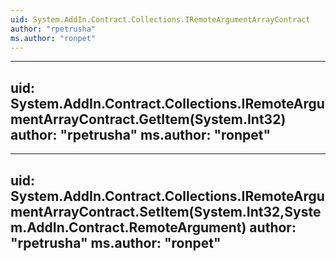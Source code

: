 ```yaml
---
uid: System.AddIn.Contract.Collections.IRemoteArgumentArrayContract
author: "rpetrusha"
ms.author: "ronpet"
---
```


---
uid: System.AddIn.Contract.Collections.IRemoteArgumentArrayContract.GetItem(System.Int32)
author: "rpetrusha"
ms.author: "ronpet"
---

---
uid: System.AddIn.Contract.Collections.IRemoteArgumentArrayContract.SetItem(System.Int32,System.AddIn.Contract.RemoteArgument)
author: "rpetrusha"
ms.author: "ronpet"
---

